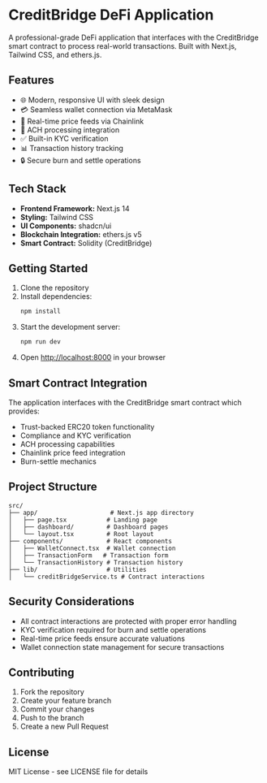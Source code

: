 # CreditBridge DeFi Application

A professional-grade DeFi application that interfaces with the CreditBridge smart contract to process real-world transactions. Built with Next.js, Tailwind CSS, and ethers.js.

## Features

- 🌐 Modern, responsive UI with sleek design
- 💳 Seamless wallet connection via MetaMask
- 💱 Real-time price feeds via Chainlink
- 🏦 ACH processing integration
- ✅ Built-in KYC verification
- 📊 Transaction history tracking
- 🔒 Secure burn and settle operations

## Tech Stack

- **Frontend Framework:** Next.js 14
- **Styling:** Tailwind CSS
- **UI Components:** shadcn/ui
- **Blockchain Integration:** ethers.js v5
- **Smart Contract:** Solidity (CreditBridge)

## Getting Started

1. Clone the repository
2. Install dependencies:
   ```bash
   npm install
   ```
3. Start the development server:
   ```bash
   npm run dev
   ```
4. Open [http://localhost:8000](http://localhost:8000) in your browser

## Smart Contract Integration

The application interfaces with the CreditBridge smart contract which provides:

- Trust-backed ERC20 token functionality
- Compliance and KYC verification
- ACH processing capabilities
- Chainlink price feed integration
- Burn-settle mechanics

## Project Structure

```
src/
├── app/                    # Next.js app directory
│   ├── page.tsx           # Landing page
│   ├── dashboard/         # Dashboard pages
│   └── layout.tsx         # Root layout
├── components/            # React components
│   ├── WalletConnect.tsx  # Wallet connection
│   ├── TransactionForm   # Transaction form
│   └── TransactionHistory # Transaction history
├── lib/                   # Utilities
│   └── creditBridgeService.ts # Contract interactions
```

## Security Considerations

- All contract interactions are protected with proper error handling
- KYC verification required for burn and settle operations
- Real-time price feeds ensure accurate valuations
- Wallet connection state management for secure transactions

## Contributing

1. Fork the repository
2. Create your feature branch
3. Commit your changes
4. Push to the branch
5. Create a new Pull Request

## License

MIT License - see LICENSE file for details
